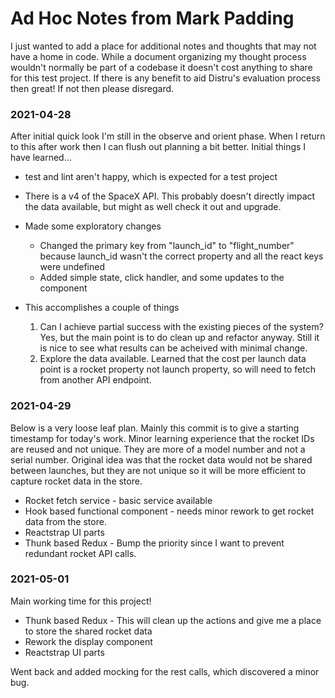 # Ad Hoc Notes from Mark Padding
I just wanted to add a place for additional notes and thoughts that may not have a home in code.  While a document organizing my thought process wouldn't normally be part of a codebase it doesn't cost anything to share for this test project.  If there is any benefit to aid Distru's evaluation process then great!  If not then please disregard.

### 2021-04-28 
After initial quick look I'm still in the observe and orient phase.  When I return to this after work then I can flush out planning a bit better.  Initial things I have learned...
* test and lint aren't happy, which is expected for a test project
* There is a v4 of the SpaceX API.  This probably doesn't directly impact the data available, but might as well check it out and upgrade.
* Made some exploratory changes
   * Changed the primary key from "launch_id" to "flight_number" because launch_id wasn't the correct property and all the react keys were undefined
   * Added simple state, click handler, and some updates to the component
* This accomplishes a couple of things

   1. Can I achieve partial success with the existing pieces of the system?  Yes, but the main point is to do clean up and refactor anyway.  Still it is nice to see what results can be acheived with minimal change.
   2. Explore the data available.  Learned that the cost per launch data point is a rocket property not launch property, so will need to fetch from another API endpoint.

### 2021-04-29
Below is a very loose leaf plan.  Mainly this commit is to give a starting timestamp for today's work.  Minor learning experience that the rocket IDs are reused and not unique.  They are more of a model number and not a serial number.  Original idea was that the rocket data would not be shared between launches, but they are not unique so it will be more efficient to capture rocket data in the store.
* Rocket fetch service - basic service available
* Hook based functional component - needs minor rework to get rocket data from the store.
* Reactstrap UI parts
* Thunk based Redux  - Bump the priority since I want to prevent redundant rocket API calls.

### 2021-05-01 
Main working time for this project!
* Thunk based Redux - This will clean up the actions and give me a place to store the shared rocket data
* Rework the display component
* Reactstrap UI parts

Went back and added mocking for the rest calls, which discovered a minor bug.